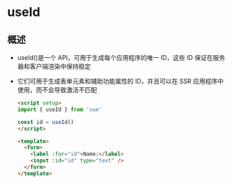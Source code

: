 # useId

## 概述

+ useId()是一个 API，可用于生成每个应用程序的唯一 ID，这些 ID 保证在服务器和客户端渲染中保持稳定
+ 它们可用于生成表单元素和辅助功能属性的 ID，并且可以在 SSR 应用程序中使用，而不会导致激活不匹配

  ```html
  <script setup>
  import { useId } from 'vue'

  const id = useId()
  </script>

  <template>
    <form>
      <label :for="id">Name:</label>
      <input :id="id" type="text" />
    </form>
  </template>
  ```
